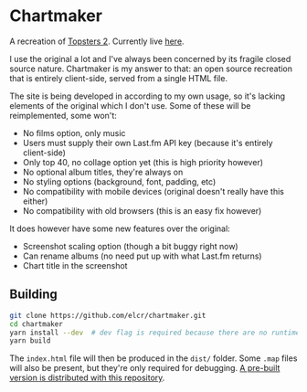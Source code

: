 # Chartmaker

A recreation of [Topsters 2](https://www.neverendingchartrendering.org/). Currently live [here](https://elcr.bitbucket.io/chartmaker/).

I use the original a lot and I've always been concerned by its fragile closed source nature. Chartmaker is my answer to that: an open source recreation that is entirely client-side, served from a single HTML file.

The site is being developed in according to my own usage, so it's lacking elements of the original which I don't use. Some of these will be reimplemented, some won't:

* No films option, only music
* Users must supply their own Last.fm API key (because it's entirely client-side)
* Only top 40, no collage option yet (this is high priority however)
* No optional album titles, they're always on
* No styling options (background, font, padding, etc)
* No compatibility with mobile devices (original doesn't really have this either)
* No compatibility with old browsers (this is an easy fix however)

It does however have some new features over the original:

* Screenshot scaling option (though a bit buggy right now)
* Can rename albums (no need put up with what Last.fm returns)
* Chart title in the screenshot

## Building
```sh
git clone https://github.com/elcr/chartmaker.git
cd chartmaker
yarn install --dev  # dev flag is required because there are no runtime dependencies
yarn build
```

The `index.html` file will then be produced in the `dist/` folder. Some `.map` files will also be present, but they're only required for debugging. [A pre-built version is distributed with this repository](https://github.com/elcr/chartmaker/tree/master/dist).
